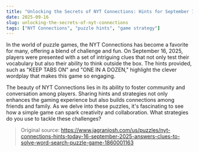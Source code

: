 ```yaml
---
title: "Unlocking the Secrets of NYT Connections: Hints for September 16, 2025"
date: 2025-09-16
slug: unlocking-the-secrets-of-nyt-connections
tags: ["NYT Connections", "puzzle hints", "game strategy"]
---
```


In the world of puzzle games, the NYT Connections has become a favorite for many, offering a blend of challenge and fun. On September 16, 2025, players were presented with a set of intriguing clues that not only test their vocabulary but also their ability to think outside the box. The hints provided, such as "KEEP TABS ON" and "ONE IN A DOZEN," highlight the clever wordplay that makes this game so engaging.

The beauty of NYT Connections lies in its ability to foster community and conversation among players. Sharing hints and strategies not only enhances the gaming experience but also builds connections among friends and family. As we delve into these puzzles, it's fascinating to see how a simple game can spark creativity and collaboration. What strategies do you use to tackle these challenges?
> Original source: https://www.jagranjosh.com/us/puzzles/nyt-connections-hints-today-16-september-2025-answers-clues-to-solve-word-search-puzzle-game-1860001163